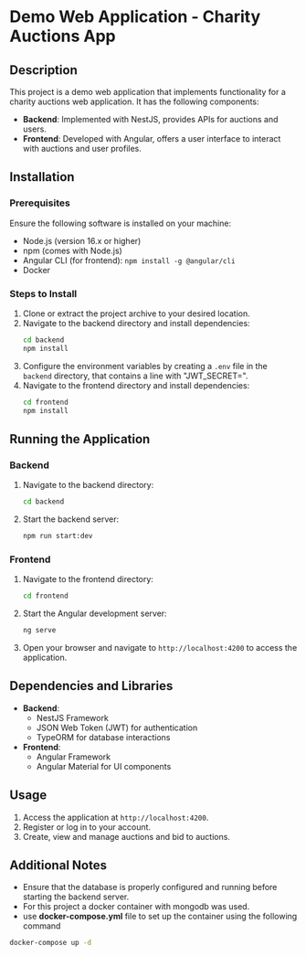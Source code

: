 
# Demo Web Application - Charity Auctions App

## Description
This project is a demo web application that implements functionality for a charity auctions web application. It has the following components:

- **Backend**: Implemented with NestJS, provides APIs for auctions and users.
- **Frontend**: Developed with Angular, offers a user interface to interact with auctions and user profiles.

## Installation

### Prerequisites
Ensure the following software is installed on your machine:
- Node.js (version 16.x or higher)
- npm (comes with Node.js)
- Angular CLI (for frontend): `npm install -g @angular/cli`
- Docker

### Steps to Install
1. Clone or extract the project archive to your desired location.
2. Navigate to the backend directory and install dependencies:
   ```bash
   cd backend
   npm install
   ```
3. Configure the environment variables by creating a `.env` file in the `backend` directory, that contains a line with "JWT_SECRET=<secret>".
4. Navigate to the frontend directory and install dependencies:
   ```bash
   cd frontend
   npm install
   ```

## Running the Application

### Backend
1. Navigate to the backend directory:
   ```bash
   cd backend
   ```
2. Start the backend server:
   ```bash
   npm run start:dev
   ```

### Frontend
1. Navigate to the frontend directory:
   ```bash
   cd frontend
   ```
2. Start the Angular development server:
   ```bash
   ng serve
   ```
3. Open your browser and navigate to `http://localhost:4200` to access the application.

## Dependencies and Libraries
- **Backend**:
  - NestJS Framework
  - JSON Web Token (JWT) for authentication
  - TypeORM for database interactions
- **Frontend**:
  - Angular Framework
  - Angular Material for UI components

## Usage
1. Access the application at `http://localhost:4200`.
2. Register or log in to your account.
3. Create, view and manage auctions and bid to auctions.

## Additional Notes
- Ensure that the database is properly configured and running before starting the backend server.
- For this project a docker container with mongodb was used.
- use **docker-compose.yml** file to set up the container using the following command

```bash
docker-compose up -d
```

